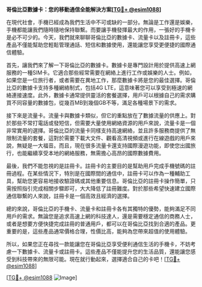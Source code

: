 **哥倫比亞數據卡：您的移動通信全能解決方案[[TG💪+ @esim1088](https://t.me/s/esim1088)]**

在現代社會，手機已經成為我們生活中不可或缺的一部分。無論是工作還是娛樂，手機都能讓我們隨時隨地保持聯繫。而要讓手機發揮最大的作用，一張好的手機卡是必不可少的。今天，我們就來聊聊哥倫比亞的數據卡、流量卡以及註冊卡，這些產品不僅能幫助您輕鬆管理通話、短信和數據使用，還能讓您享受更便捷的國際通信體驗。

首先，讓我們來了解一下哥倫比亞的數據卡。數據卡是專門設計用於提供高速上網服務的一種SIM卡。它適合那些經常需要在網絡上進行工作或娛樂的人士。例如，如果您是一位旅行者，或者需要在異地工作，那麼數據卡將是您的最佳選擇。哥倫比亞的數據卡支持多種網絡制式，包括4G LTE，這意味著您可以享受到極速的網絡連接速度。此外，數據卡通常提供靈活的套餐選擇，用戶可以根據自己的需求購買不同容量的數據包，從幾百MB到幾個GB不等，滿足各種場景下的需求。

接下來是流量卡。流量卡與數據卡類似，但它的重點放在了數據流量的供應上。對於那些不常打電話或發短信，但需要大量使用網絡資源的用戶來說，流量卡是一個非常實用的選擇。哥倫比亞的流量卡同樣支持高速網絡，並且許多服務商提供了無限制流量的套餐，這對於需要下載大文件、觀看高清視頻或進行在線遊戲的用戶來說，無疑是一大福音。而且，現在很多流量卡還支持國際漫遊功能，即使您出國旅行，也能繼續享受本地的網絡服務，無需擔心高昂的國際數據費用。

最後，我們不能忽視的是註冊卡。註冊卡的主要目的是幫助用戶完成手機號碼的註冊過程。在某些情況下，特別是在國際間的通信中，註冊卡可以作為一種輔助工具，幫助您更容易地接收驗證碼或其他重要信息。哥倫比亞的註冊卡操作簡單，只需按照指引完成相關步驟即可，大大降低了註冊難度。對於那些希望快速建立國際通信聯繫的人來說，註冊卡是一個高效且經濟的選擇。

總的來說，哥倫比亞的手機卡、流量卡和註冊卡各有其獨特的優勢，能夠滿足不同用戶的需求。無論您是追求高速上網的科技達人，還是需要穩定通信的商務人士，或者是想要方便快捷完成註冊的普通用戶，都可以在哥倫比亞找到合適的產品。更重要的是，這些產品通常價格合理，性價比高，能夠為您帶來超值的使用體驗。

所以，如果您正在尋找一款能讓您在哥倫比亞享受便利通信生活的手機卡，不妨考慮一下數據卡、流量卡或註冊卡。這些產品不僅能提升您的生活品質，還能讓您感受到科技帶來的無限可能。現在就行動起來，選擇適合自己的卡吧！[[TG💪+ @esim1088](https://t.me/s/esim1088)]

[[TG💪+ @esim1088](https://t.me/s/esim1088) ![Image](https://i.postimg.cc/4NQfJmqS/Snipaste-2025-05-13-00-14-12.png)]